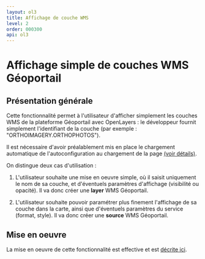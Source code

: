 ```yaml
---
layout: ol3
title: Affichage de couche WMS
level: 2
order: 000300
api: ol3
---
```


# Affichage simple de couches WMS Géoportail

## Présentation générale

Cette fonctionnalité permet à l'utilisateur d'afficher simplement les couches WMS de la plateforme Géoportail avec OpenLayers : le développeur fournit simplement l'identifiant de la couche (par exemple : "ORTHOIMAGERY.ORTHOPHOTOS").

Il est nécessaire d'avoir préalablement mis en place le chargement automatique de l'autoconfiguration au chargement de la page [(voir détails)](./ol3-autoconf.html).

On distingue deux cas d'utilisation :

1. L'utilisateur souhaite une mise en oeuvre simple, où il saisit uniquement le nom de sa couche, et d'éventuels paramètres d'affichage (visibilité ou opacité). Il va donc créer une **layer** WMS Géoportail.

2. L'utilisateur souhaite pouvoir paramétrer plus finement l'affichage de sa couche dans la carte, ainsi que d'éventuels paramètres du service (format, style). Il va donc créer une **source** WMS Géoportail.

## Mise en oeuvre

La mise en oeuvre de cette fonctionnalité est effective et est <a href="https://github.com/IGNF/geoportal-extensions/blob/master/README-ol3.md#WMS" target="_blank">décrite ici</a>.

